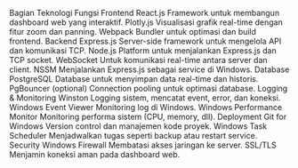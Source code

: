 Bagian	Teknologi	Fungsi
Frontend	React.js	Framework untuk membangun dashboard web yang interaktif.
Plotly.js	Visualisasi grafik real-time dengan fitur zoom dan panning.
Webpack	Bundler untuk optimasi dan build frontend.
Backend	Express.js	Server-side framework untuk mengelola API dan komunikasi TCP.
Node.js	Platform untuk menjalankan Express.js dan TCP socket.
WebSocket	Untuk komunikasi real-time antara server dan client.
NSSM	Menjalankan Express.js sebagai service di Windows.
Database	PostgreSQL	Database untuk menyimpan data real-time dan historis.
PgBouncer (optional)	Connection pooling untuk optimasi database.
Logging & Monitoring	Winston	Logging sistem, mencatat event, error, dan koneksi.
Windows Event Viewer	Monitoring log di Windows.
Windows Performance Monitor	Monitoring performa sistem (CPU, memory, dll).
Deployment	Git for Windows	Version control dan manajemen kode proyek.
Windows Task Scheduler	Menjadwalkan tugas seperti backup atau restart service.
Security	Windows Firewall	Membatasi akses jaringan ke server.
SSL/TLS	Menjamin koneksi aman pada dashboard web.
